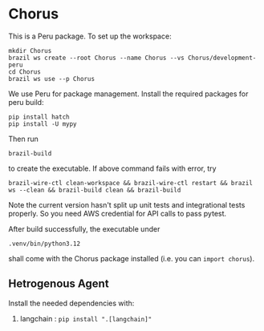 # Chorus
This is a Peru package. To set up the workspace:
```
mkdir Chorus
brazil ws create --root Chorus --name Chorus --vs Chorus/development-peru
cd Chorus
brazil ws use --p Chorus
```

We use Peru for package management. Install the required packages for peru build:
```
pip install hatch
pip install -U mypy
```

Then run
```
brazil-build
```
to create the executable. If above command fails with error, try
```
brazil-wire-ctl clean-workspace && brazil-wire-ctl restart && brazil ws --clean && brazil-build clean && brazil-build
```
Note the current version hasn't split up unit tests and integrational tests properly. So you need AWS credential for API calls to pass pytest.

After build successfully, the executable under
```
.venv/bin/python3.12
```
shall come with the Chorus package installed (i.e. you can `import chorus`).

## Hetrogenous Agent
Install the needed dependencies with:
1. langchain : ```pip install ".[langchain]"```